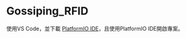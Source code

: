 # Gossiping_RFID
使用VS Code，並下載 [PlatformIO IDE](https://marketplace.visualstudio.com/items?itemName=platformio.platformio-ide)，且使用PlatformIO IDE開啟專案。

